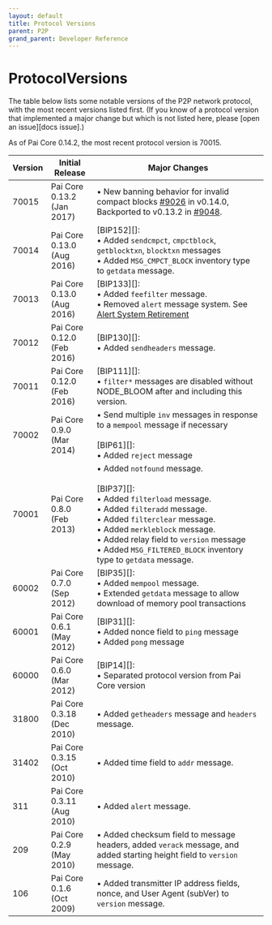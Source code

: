 ```yaml
---
layout: default
title: Protocol Versions
parent: P2P
grand_parent: Developer Reference
---
```


ProtocolVersions
=================

The table below lists some notable versions of the P2P network protocol,
with the most recent versions listed first. (If you know of a protocol
version that implemented a major change but which is not listed here,
please [open an issue][docs issue].)

As of Pai Core 0.14.2, the most recent protocol version is 70015.

| Version | Initial Release                    | Major Changes
|---------|------------------------------------|--------------
| 70015   | Pai Core 0.13.2 <br>(Jan 2017) | • New banning behavior for invalid compact blocks [#9026](https://github.com/Pai/Pai/pull/9026) in v0.14.0, Backported to v0.13.2 in [#9048](https://github.com/Pai/Pai/pull/9048).
| 70014   | Pai Core 0.13.0 <br>(Aug 2016) | [BIP152][]: <br>• Added `sendcmpct`, `cmpctblock`, `getblocktxn`, `blocktxn` messages <br> • Added `MSG_CMPCT_BLOCK` inventory type to `getdata` message.
| 70013   | Pai Core 0.13.0 <br>(Aug 2016) | [BIP133][]: <br>• Added `feefilter` message.<br> • Removed `alert` message system. See [Alert System Retirement](https://Pai.org/en/alert/2016-11-01-alert-retirement)
| 70012   | Pai Core 0.12.0 <br>(Feb 2016) | [BIP130][]: <br>• Added `sendheaders` message.
| 70011   | Pai Core 0.12.0 <br>(Feb 2016) | [BIP111][]: <br>• `filter*` messages are disabled without NODE_BLOOM after and including this version.
| 70002   | Pai Core 0.9.0 <br>(Mar 2014)  | • Send multiple `inv` messages in response to a `mempool` message if necessary <br><br>[BIP61][]: <br>• Added `reject` message
| 70001   | Pai Core 0.8.0 <br>(Feb 2013)  | • Added `notfound` message. <br><br>[BIP37][]: <br>• Added `filterload` message. <br>• Added `filteradd` message. <br>• Added `filterclear` message. <br>• Added `merkleblock` message. <br>• Added relay field to `version` message <br>• Added `MSG_FILTERED_BLOCK` inventory type to `getdata` message.
| 60002   | Pai Core 0.7.0 <br>(Sep 2012)  | [BIP35][]: <br>• Added `mempool` message. <br>• Extended `getdata` message to allow download of memory pool transactions
| 60001   | Pai Core 0.6.1 <br>(May 2012)  | [BIP31][]: <br>• Added nonce field to `ping` message <br>• Added `pong` message
| 60000   | Pai Core 0.6.0 <br>(Mar 2012)  | [BIP14][]: <br>• Separated protocol version from Pai Core version
| 31800   | Pai Core 0.3.18 <br>(Dec 2010) | • Added `getheaders` message and `headers` message.
| 31402   | Pai Core 0.3.15 <br>(Oct 2010) | • Added time field to `addr` message.
| 311     | Pai Core 0.3.11 <br>(Aug 2010) | • Added `alert` message.
| 209     | Pai Core 0.2.9 <br>(May 2010)  | • Added checksum field to message headers, added `verack` message, and added starting height field to `version` message.
| 106     | Pai Core 0.1.6 <br>(Oct 2009)  | • Added transmitter IP address fields, nonce, and User Agent (subVer) to `version` message.
